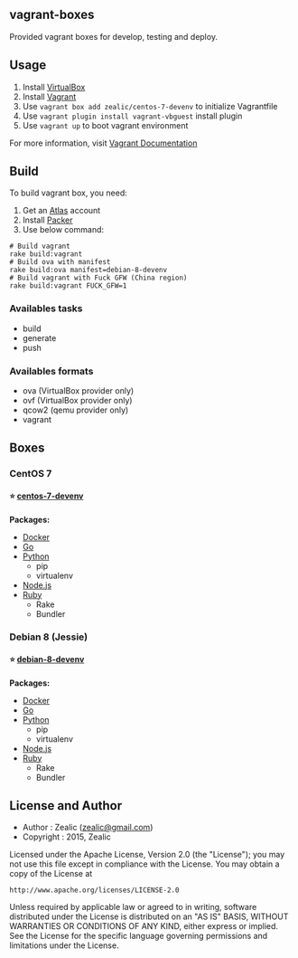 ## vagrant-boxes
Provided vagrant boxes for develop, testing and deploy.


## Usage
1. Install [VirtualBox](https://www.virtualbox.org/wiki/Downloads)
2. Install [Vagrant](https://www.vagrantup.com)
3. Use `vagrant box add zealic/centos-7-devenv` to initialize Vagrantfile
4. Use `vagrant plugin install vagrant-vbguest` install plugin
5. Use `vagrant up` to boot vagrant environment

For more information, visit [Vagrant Documentation](https://docs.vagrantup.com/v2/)


## Build
To build vagrant box, you need:

1. Get an [Atlas](http://atlas.hashicorp.com) account
2. Install [Packer](http://www.packer.io)
3. Use below command:  
```
# Build vagrant
rake build:vagrant
# Build ova with manifest
rake build:ova manifest=debian-8-devenv
# Build vagrant with Fuck GFW (China region)
rake build:vagrant FUCK_GFW=1
```

### Availables tasks
* build
* generate
* push

### Availables formats
* ova (VirtualBox provider only)
* ovf (VirtualBox provider only)
* qcow2 (qemu provider only)
* vagrant


## Boxes
### CentOS 7

#### :star: [centos-7-devenv](https://atlas.hashicorp.com/zealic/centos-7-devenv)
**Packages:**
* [Docker](https://www.docker.com)
* [Go](https://golang.org)
* [Python](https://www.python.org)
  - pip
  - virtualenv
* [Node.js](https://nodejs.org)
* [Ruby](https://www.ruby-lang.org)
  - Rake
  - Bundler


### Debian 8 (Jessie)

#### :star: [debian-8-devenv](https://atlas.hashicorp.com/zealic/debian-8-devenv)
**Packages:**
* [Docker](https://www.docker.com)
* [Go](https://golang.org)
* [Python](https://www.python.org)
  - pip
  - virtualenv
* [Node.js](https://nodejs.org)
* [Ruby](https://www.ruby-lang.org)
  - Rake
  - Bundler


License and Author
------------------

- Author : Zealic (<zealic@gmail.com>)
- Copyright : 2015, Zealic

Licensed under the Apache License, Version 2.0 (the "License");
you may not use this file except in compliance with the License.
You may obtain a copy of the License at

    http://www.apache.org/licenses/LICENSE-2.0

Unless required by applicable law or agreed to in writing, software
distributed under the License is distributed on an "AS IS" BASIS,
WITHOUT WARRANTIES OR CONDITIONS OF ANY KIND, either express or implied.
See the License for the specific language governing permissions and
limitations under the License.
